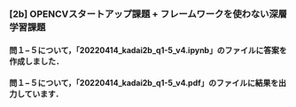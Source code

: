 ### [2b] OPENCVスタートアップ課題 + フレームワークを使わない深層学習課題
#### 問１−５について，「20220414_kadai2b_q1-5_v4.ipynb」のファイルに答案を作成しました．
#### 問１−５について，「20220414_kadai2b_q1-5_v4.pdf」のファイルに結果を出力しています．

<br>
<br>
<br>
